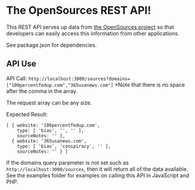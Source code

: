 # The OpenSources REST API!
This REST API serves up data from [the OpenSources project](https://github.com/BigMcLargeHuge/opensources) so that developers can easily access this information from other applications.

See package.json for dependencies.

## API Use
API Call: `http://localhost:3000/sources?domains=["100percentfedup.com","365usanews.com"]`
*Note that there is no space after the comma in the array.

The request array can be any size.

Expected Result:
```
[ { website: '100percentfedup.com',
    type: [ 'bias', '', '' ],
    sourceNotes: '' },
  { website: '365usanews.com',
    type: [ 'bias', 'conspiracy', '' ],
    sourceNotes: '' } ]

```

If the domains query parameter is not set such as `http://localhost:3000/sources`, then it will return all of the data available. See the examples folder for examples on calling this API in JavaScript and PHP.